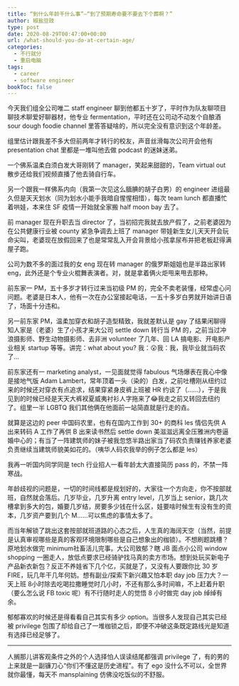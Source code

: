 ```yaml
---
title: “到什么年龄干什么事”–“到了预期寿命要不要去下个葬啊？”
author: 椒盐豆豉
type: post
date: 2020-08-29T00:47:00+00:00
url: /what-should-you-do-at-certain-age/
categories:
  - 不行就分
  - 重启电脑
tags:
  - career
  - software engineer
bookToc: false
---
```

今天我们组全公司唯二 staff engineer 聊到他都五十岁了，平时作为队友聊项目聊技术聊爱好聊器材，他专业 fermentation，平时还在公司动不动发个自酿酒 sour dough foodie channel 里答答疑啥的，所以完全没有意识到这个年龄差。

组里估计跟我差不多大但前两年才转行的校友，声音丝滑每次公司开会他有 presentation chat 里都是一堆叫他去做 podcast 的迷妹迷弟。

一个佛系温柔白须白发大哥刚转了 manager，笑起来甜甜的，Team virtual out 散步还给我们视频直播了他去骑自行车。

另一个跟我一样佛系内向（我第一次见这么腼腆的胡子白男）的 engineer 进组最久但是天天划水（同为划水小能手我暗自惺惺相惜），每次 team lunch 都直播忙着哄娃，本来住 SF 疫情一开始就全家搬 half moon bay 去了。

前 manager 现在升职去当 director 了，当初招完我就去放产假了，之前老婆因为在公共健康行业被 county 紧急争调去上班了 manager 带娃新生女儿天天开会玩命尖叫，老婆现在放假回来了也是常常乱入开会背景给小孩拿尿布并把老板赶得满屋子跑。

公司为数不多的面过我的女 eng 现在转 manager 的俄罗斯姐姐也是半路出家转 eng，此外还是个专业火棍舞表演者。对，就是拿着俩火炬甩来甩去那种。

前东家一 PM，五十多岁才转行过来当初级 PM 的，完全不卖老装懂，经常虚心问问题。老婆是日本人，他有一次在办公室接起电话，一五十多岁白男就开始讲日语了，场面十分违和。

另一前东家 PM，温柔加穿衣和胡子造型精致，我就差默认是 gay 了结果闲聊得知人家是（老婆）生了小孩才来大公司 settle down 转行当 PM 的，之前当过冲浪摄影师、野生动物摄影师、去非洲 volunteer 了几年、回 LA 搞电影、开电影产业相关 startup 等等。讲完：what about you? 我：😮我：我，我毕业就当码农了…

前东家还有一 marketing analyst，一见面就觉得 fabulous 气场爆表在我心中像是接地气版 Adam Lambert，常年顶着一头（染的）白发，之前吐槽刚从纽约过来的时候还对穿衣有点追求，结果穿紧身皮裤上班被 HR 约谈了（……），于是我见到的时候已经是天天大裤衩夏威夷衬衫人字拖来了😂我走之前又转回去纽约了。组里一半 LGBTQ 我们其他俩在他面前一站简直就是行走的垚。

就算是这边的 peer 中国码农里，也有在国内工作到 30+ 的商科 les 情侣先供 A 出来转码 A 工作了再供 B 出来读书然后 settle down 美滋滋远离全压雅洲内卷逼婚中心的；有当了一阵建筑师的妹子被我忽悠半路出家当了码农负责赚钱养家老婆负责继续当建筑师貌美如花的。（咦华人码农我举的例子怎么都是 les）

我再一听国内同学同是 tech 行业招人一看年龄太大直接简历 pass 的，不禁一阵寒战。

年龄歧视的问题是，一切的时间线都是规划好的，大家往一个方向走，你不按部就班，自然就会落后。几岁毕业，几岁升离 entry level，几岁当上 senior，跳几次槽拿到多大的包，婚要几岁结，房要多少钱在什么区，娃要啥时候生有没有生的资本，几岁资产要到几个 M……可以焦虑的事情太多了。

而当年解锁了跳出这套按部就班道路的心态之后，人生真的海阔天空（当然，前提是认真审视哪些是真的客观环境限制哪些是自己想象出的枷锁）。不想刷题跳槽？原地划水做完 minimum社畜活儿完事。大公司致郁？瞎 JB 面点小公司 window shopping 一圈走人，放低点要求已经骑驴找马真的卖方市场。想到处玩买新电子产品新衣新包？反正不养娃省下几个亿，买就是了，又没有人要跟你比 30 岁 FIRE，玩几年干几年何妨。想有副业/探索下新兴趣又怕本职 day job 压力大？一天上班 8小时除去吃喝拉撒睡觉时几小时，不还有那么多时间嘛，不上赶着升职（要么怎么说 FB toxic 呢）有不行随时走人的觉悟 8 小时做完 day job 绰绰有余。

郁郁寡欢的时候还是得看看自己其实有多少 option。当很多人发现自己其实已经被 privilege 包围了却给自己了一堆枷锁之后，即便不冲破这条既定路线光是知道有选择已经足够了。

---

人搁那儿讲客观条件之外的个人选择怕人误读结尾都强调 privilege 了，有的男的上来就是一副镰刀心“你们不懂这是历史进程”。有了 ego 没什么不可以，全世界就你最懂，每天不 mansplaining 仿佛没吃饭似的不舒服。

